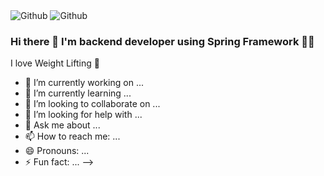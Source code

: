 
<img alt="Github" src="https://img.shields.io/badge/Github Blog-181717.svg?&style=for-the-badge&logo=Github&logoColor=white&link=https://dvlprkoji.github.io"/>
<img alt="Github" src="https://img.shields.io/badge/Github Blog-181717.svg?&style=for-the-badge&logo=Github&logoColor=white"/>

### Hi there 👋 I'm backend developer using Spring Framework 👨‍🔧

I love Weight Lifting 💪

- 🔭 I’m currently working on ...
- 🌱 I’m currently learning ...
- 👯 I’m looking to collaborate on ...
- 🤔 I’m looking for help with ...
- 💬 Ask me about ...
- 📫 How to reach me: ...
- 😄 Pronouns: ...
- ⚡ Fun fact: ...
-->
